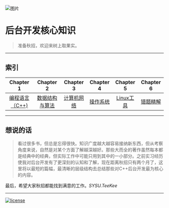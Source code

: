 ![图片](../picture/github.jpg)

# 后台开发核心知识

> 准备秋招，欢迎来树上取果实。

---

## 索引

| Chapter 1 | Chapter 2 | Chapter 3| Chapter 4 | Chapter 5 | Chapter 6 |
| :--------: | :---------: | :---------: | :---------: | :---------: | :---------:| 
| [编程语言（C++)](https://github.com/linw7/Skill-Tree/blob/master/编程语言C++.md) | [数据结构与算法](https://github.com/linw7/Skill-Tree/blob/master/数据结构及算法.md) | [计算机网络](https://github.com/linw7/Skill-Tree/blob/master/计算机网络.md) | [操作系统](https://github.com/linw7/Skill-Tree/blob/master/操作系统.md) | [Linux工具](https://github.com/linw7/Skill-Tree/blob/master/Linux工具.md) | [错题精解](https://github.com/linw7/Skill-Tree/blob/master/错题精解.md) |

---

## 想说的话

> 看过很多书，但总是忘得很快。知识广度越大越容易接纳新东西，但从考察角度来说，自然是对某个方面了解越深越好。那些大而全的著作虽然每本都是经典中的经典，但实际工作中可能只用到其中的一小部分。之前实习经历使我对后台开发有了更深刻的认知和了解，现在距离秋招只有两个月了，这里将以最短的篇幅，最清晰的层级结构去总结那些对C++后台开发最为核心的内容。

最后，希望大家秋招都能找到满意的工作。*SYSU.TeeKee*

---

[![license](https://img.shields.io/github/license/mashape/apistatus.svg)](https://opensource.org/licenses/MIT)  

